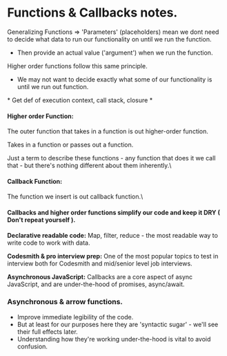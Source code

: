 # Functions & Callbacks notes.



Generalizing Functions => 'Parameters' (placeholders) mean we dont need to decide what data to run our functionality on until we run the function.

* Then provide an actual value ('argument') when we run the function.

Higher order functions follow this same principle.

* We may not want to decide exactly what some of our functionality is until we run out function.

&#x20;\* Get def of execution context, call stack, closure \*

#### Higher order Function:

The outer function that takes in a function is out higher-order function.

Takes in a function or passes out a function.

Just a term to describe these functions - any function that does it we call that - but there's nothing different about them inherently.\


#### Callback Function:&#x20;

The function we insert is out callback function.\


#### Callbacks and higher order functions simplify our code and keep it DRY ( Don't repeat yourself ).

**Declarative readable code:** Map, filter, reduce - the most readable way to write code to work with data.

**Codesmith & pro interview prep:** One of the most popular topics to test in interview both for Codesmith and mid/senior level job interviews.

**Asynchronous JavaScript:** Callbacks are a core aspect of async JavaScript, and are under-the-hood of promises, async/await.

### Asynchronous & arrow functions.

* Improve immediate legibility of the code.
* But at least for our purposes here they are 'syntactic sugar' - we'll see their full effects later.
* Understanding how they're working under-the-hood is vital to avoid confusion.
